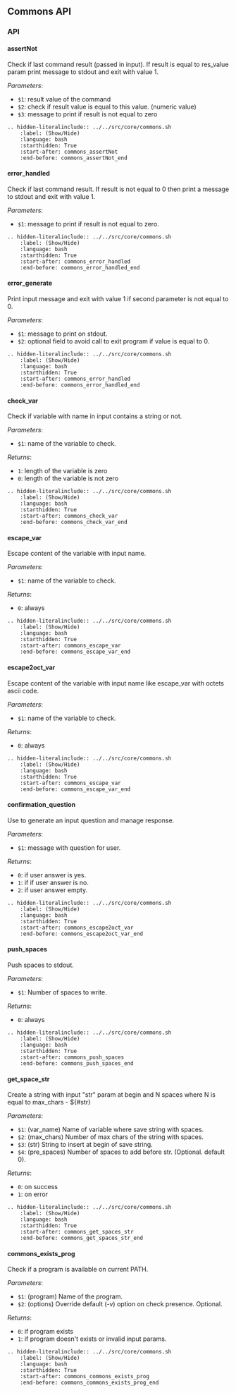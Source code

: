 ## Commons API

### API

#### assertNot

Check if last command result (passed in input). If result is equal to res_value
param print message to stdout and exit with value 1.

_Parameters_:

  * `$1`: result value of the command
  * `$2`: check if result value is equal to this value. (numeric value)
  * `$3`: message to print if result is not equal to zero

```eval_rst
.. hidden-literalinclude:: ../../src/core/commons.sh
    :label: (Show/Hide)
    :language: bash
    :starthidden: True
    :start-after: commons_assertNot
    :end-before: commons_assertNot_end
```

#### error_handled

Check if last command result. If result is not equal to 0 then
print a message to stdout and exit with value 1.

_Parameters_:

  * `$1`: message to print if result is not equal to zero.

```eval_rst
.. hidden-literalinclude:: ../../src/core/commons.sh
    :label: (Show/Hide)
    :language: bash
    :starthidden: True
    :start-after: commons_error_handled
    :end-before: commons_error_handled_end
```

#### error_generate

Print input message and exit with value 1 if second parameter is not equal to 0.

_Parameters_:

  * `$1`: message to print on stdout.
  * `$2`: optional field to avoid call to exit program if value is equal to 0.

```eval_rst
.. hidden-literalinclude:: ../../src/core/commons.sh
    :label: (Show/Hide)
    :language: bash
    :starthidden: True
    :start-after: commons_error_handled
    :end-before: commons_error_handled_end
```

#### check_var

Check if variable with name in input contains a string or not.

_Parameters_:

  * `$1`: name of the variable to check.

_Returns_:

  * `1`: length of the variable is zero
  * `0`: length of the variable is not zero

```eval_rst
.. hidden-literalinclude:: ../../src/core/commons.sh
    :label: (Show/Hide)
    :language: bash
    :starthidden: True
    :start-after: commons_check_var
    :end-before: commons_check_var_end
```

#### escape_var

Escape content of the variable with input name.

_Parameters_:

  * `$1`: name of the variable to check.

_Returns_:

  * `0`: always

```eval_rst
.. hidden-literalinclude:: ../../src/core/commons.sh
    :label: (Show/Hide)
    :language: bash
    :starthidden: True
    :start-after: commons_escape_var
    :end-before: commons_escape_var_end
```

#### escape2oct_var

Escape content of the variable with input name like escape_var with octets ascii code.

_Parameters_:

  * `$1`: name of the variable to check.

_Returns_:

  * `0`: always

```eval_rst
.. hidden-literalinclude:: ../../src/core/commons.sh
    :label: (Show/Hide)
    :language: bash
    :starthidden: True
    :start-after: commons_escape_var
    :end-before: commons_escape_var_end
```

#### confirmation_question

Use to generate an input question and manage response.

_Parameters_:

  * `$1`: message with question for user.

_Returns_:

  * `0`: if user answer is yes.
  * `1`: if if user answer is no.
  * `2`: if user answer empty.

```eval_rst
.. hidden-literalinclude:: ../../src/core/commons.sh
    :label: (Show/Hide)
    :language: bash
    :starthidden: True
    :start-after: commons_escape2oct_var
    :end-before: commons_escape2oct_var_end
```

#### push_spaces

Push spaces to stdout.

_Parameters_:

  * `$1`: Number of spaces to write.

_Returns_:

  * `0`: always

```eval_rst
.. hidden-literalinclude:: ../../src/core/commons.sh
    :label: (Show/Hide)
    :language: bash
    :starthidden: True
    :start-after: commons_push_spaces
    :end-before: commons_push_spaces_end
```

#### get_space_str

Create a string with input "str" param at begin and N spaces
where N is equal to max_chars - ${#str}

_Parameters_:

  * `$1`: (var_name) Name of variable where save string with spaces.
  * `$2`: (max_chars) Number of max chars of the string with spaces.
  * `$3`: (str) String to insert at begin of save string.
  * `$4`: (pre_spaces) Number of spaces to add before str. (Optional. default 0).

_Returns_:

  * `0`: on success
  * `1`: on error

```eval_rst
.. hidden-literalinclude:: ../../src/core/commons.sh
    :label: (Show/Hide)
    :language: bash
    :starthidden: True
    :start-after: commons_get_spaces_str
    :end-before: commons_get_spaces_str_end
```

#### commons_exists_prog

Check if a program is available on current PATH.

_Parameters_:

  * `$1`: (program) Name of the program.
  * `$2`: (options) Override default (-v) option on check presence. Optional.

_Returns_:

  * `0`: if program exists
  * `1`: if program doesn't exists or invalid input params.

```eval_rst
.. hidden-literalinclude:: ../../src/core/commons.sh
    :label: (Show/Hide)
    :language: bash
    :starthidden: True
    :start-after: commons_commons_exists_prog
    :end-before: commons_commons_exists_prog_end
```

